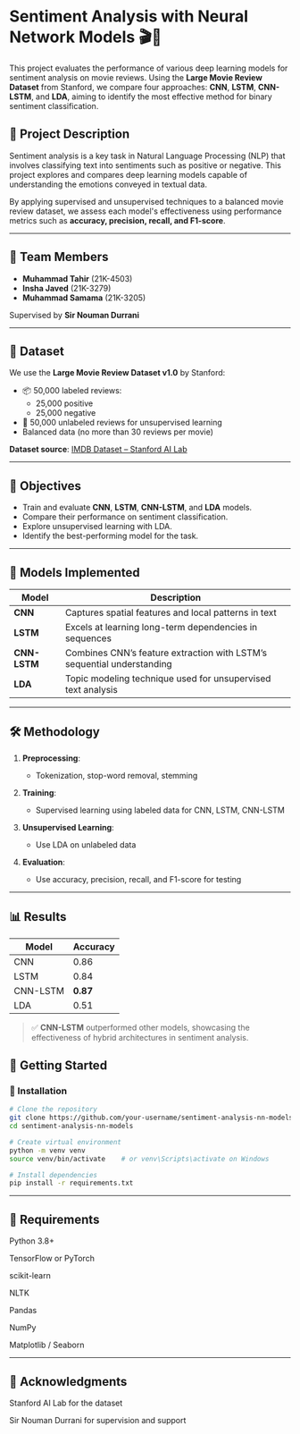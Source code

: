 # Sentiment Analysis with Neural Network Models 🎬🧠

This project evaluates the performance of various deep learning models for sentiment analysis on movie reviews. Using the **Large Movie Review Dataset** from Stanford, we compare four approaches: **CNN**, **LSTM**, **CNN-LSTM**, and **LDA**, aiming to identify the most effective method for binary sentiment classification.

## 📌 Project Description

Sentiment analysis is a key task in Natural Language Processing (NLP) that involves classifying text into sentiments such as positive or negative. This project explores and compares deep learning models capable of understanding the emotions conveyed in textual data.

By applying supervised and unsupervised techniques to a balanced movie review dataset, we assess each model's effectiveness using performance metrics such as **accuracy, precision, recall, and F1-score**.

---

## 👥 Team Members

- **Muhammad Tahir** (21K-4503)  
- **Insha Javed** (21K-3279)  
- **Muhammad Samama** (21K-3205)

Supervised by **Sir Nouman Durrani**

---

## 📂 Dataset

We use the **Large Movie Review Dataset v1.0** by Stanford:

- 📦 50,000 labeled reviews:
  - 25,000 positive
  - 25,000 negative
- 📁 50,000 unlabeled reviews for unsupervised learning
- Balanced data (no more than 30 reviews per movie)

**Dataset source**: [IMDB Dataset – Stanford AI Lab](https://ai.stanford.edu/~amaas/data/sentiment/)

---

## 🎯 Objectives

- Train and evaluate **CNN**, **LSTM**, **CNN-LSTM**, and **LDA** models.
- Compare their performance on sentiment classification.
- Explore unsupervised learning with LDA.
- Identify the best-performing model for the task.

---

## 🧠 Models Implemented

| Model        | Description                                                                 |
|--------------|-----------------------------------------------------------------------------|
| **CNN**      | Captures spatial features and local patterns in text                        |
| **LSTM**     | Excels at learning long-term dependencies in sequences                      |
| **CNN-LSTM** | Combines CNN’s feature extraction with LSTM’s sequential understanding      |
| **LDA**      | Topic modeling technique used for unsupervised text analysis                |

---

## 🛠️ Methodology

1. **Preprocessing**:  
   - Tokenization, stop-word removal, stemming

2. **Training**:  
   - Supervised learning using labeled data for CNN, LSTM, CNN-LSTM

3. **Unsupervised Learning**:  
   - Use LDA on unlabeled data

4. **Evaluation**:  
   - Use accuracy, precision, recall, and F1-score for testing

---

## 📊 Results

| Model       | Accuracy |
|-------------|----------|
| CNN         | 0.86     |
| LSTM        | 0.84     |
| CNN-LSTM    | **0.87** |
| LDA         | 0.51     |

> ✅ **CNN-LSTM** outperformed other models, showcasing the effectiveness of hybrid architectures in sentiment analysis.

## 🚀 Getting Started

### 🔧 Installation

```bash
# Clone the repository
git clone https://github.com/your-username/sentiment-analysis-nn-models.git
cd sentiment-analysis-nn-models

# Create virtual environment
python -m venv venv
source venv/bin/activate    # or venv\Scripts\activate on Windows

# Install dependencies
pip install -r requirements.txt
```

---

## 🧾 Requirements
Python 3.8+

TensorFlow or PyTorch

scikit-learn

NLTK

Pandas

NumPy

Matplotlib / Seaborn

---

## 🤝 Acknowledgments
Stanford AI Lab for the dataset

Sir Nouman Durrani for supervision and support
